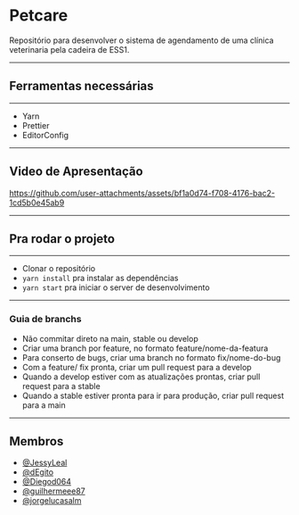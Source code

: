 # Petcare

Repositório para desenvolver o sistema de agendamento de uma clínica veterinaria pela cadeira de ESS1. 

---

## Ferramentas necessárias

---

- Yarn
- Prettier
- EditorConfig

---

## Video de Apresentação

https://github.com/user-attachments/assets/bf1a0d74-f708-4176-bac2-1cd5b0e45ab9

---

## Pra rodar o projeto

---

- Clonar o repositório
- `yarn install` pra instalar as dependências
- `yarn start` pra iniciar o server de desenvolvimento

---
### Guia de branchs

- Não commitar direto na main, stable ou develop
- Criar uma branch por feature, no formato feature/nome-da-featura
- Para conserto de bugs, criar uma branch no formato fix/nome-do-bug
- Com a feature/ fix pronta, criar um pull request para a develop
- Quando a develop estiver com as atualizações prontas, criar pull request para a stable
- Quando a stable estiver pronta para ir para produção, criar pull request para a main

---

## Membros

- [@JessyLeal](https://github.com/JessyLeal) <br>
- [@dEgito](https://github.com/dEgito) <br>
- [@Diegod064](https://github.com/Diegod064) <br>
- [@guilhermeee87](https://github.com/guilhermeee87) <br>
- [@jorgelucasalm](https://github.com/jorgelucasalm)
